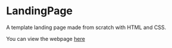 # LandingPage

A template landing page made from scratch with HTML and CSS.

You can view the webpage [here](https://joshbrin2000.github.io/LandingPage/)